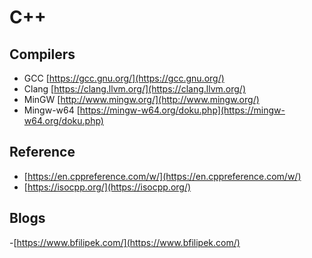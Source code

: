 # C++

## Compilers
- GCC [https://gcc.gnu.org/](https://gcc.gnu.org/)
- Clang [https://clang.llvm.org/](https://clang.llvm.org/)
- MinGW [http://www.mingw.org/](http://www.mingw.org/)
- Mingw-w64 [https://mingw-w64.org/doku.php](https://mingw-w64.org/doku.php)

## Reference
- [https://en.cppreference.com/w/](https://en.cppreference.com/w/)
- [https://isocpp.org/](https://isocpp.org/)

## Blogs
-[https://www.bfilipek.com/](https://www.bfilipek.com/)

